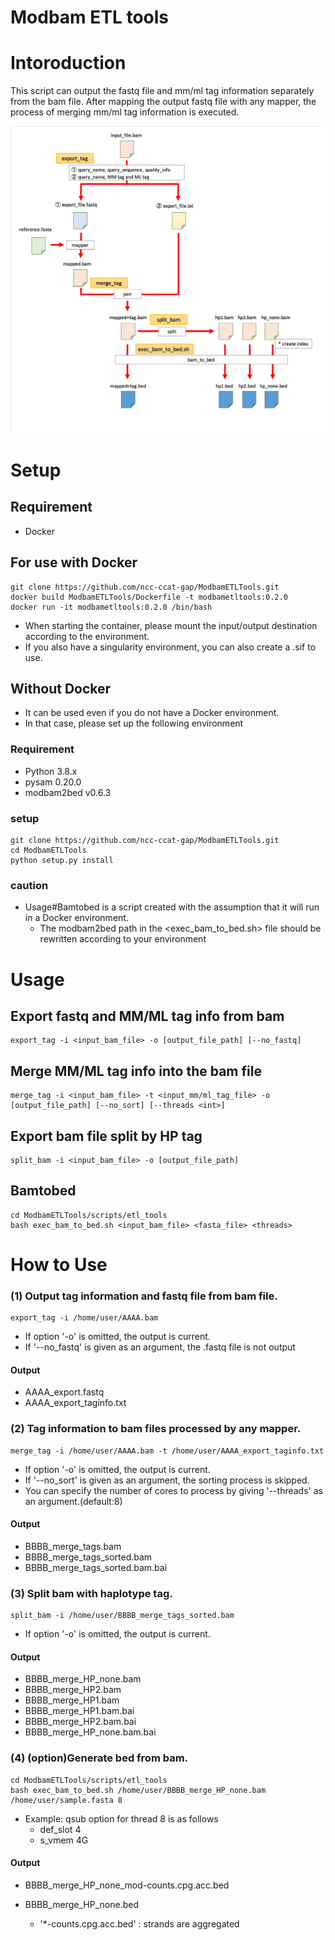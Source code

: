 Modbam ETL tools
==================

# Intoroduction
This script can output the fastq file and mm/ml tag information separately from the bam file. After mapping the output fastq file with any mapper, the process of merging mm/ml tag information is executed.

![Test Image 1](images/flow.png)

# Setup
## Requirement
* Docker

## For use with Docker
```
git clone https://github.com/ncc-ccat-gap/ModbamETLTools.git
docker build ModbamETLTools/Dockerfile -t modbametltools:0.2.0
docker run -it modbametltools:0.2.0 /bin/bash
```
 - When starting the container, please mount the input/output destination according to the environment.
 - If you also have a singularity environment, you can also create a .sif to use.

## Without Docker 
 - It can be used even if you do not have a Docker environment.
 - In that case, please set up the following environment

### Requirement
 - Python 3.8.x
 - pysam 0.20.0
 - modbam2bed v0.6.3

### setup
```
git clone https://github.com/ncc-ccat-gap/ModbamETLTools.git
cd ModbamETLTools
python setup.py install
```
### caution
 - Usage#Bamtobed is a script created with the assumption that it will run in a Docker environment.
    - The modbam2bed path in the <exec_bam_to_bed.sh> file should be rewritten according to your environment


# Usage
## Export fastq and MM/ML tag info from bam
```
export_tag -i <input_bam_file> -o [output_file_path] [--no_fastq]
```

## Merge MM/ML tag info into the bam file
```
merge_tag -i <input_bam_file> -t <input_mm/ml_tag_file> -o [output_file_path] [--no_sort] [--threads <int>]
```

## Export bam file split by HP tag
```
split_bam -i <input_bam_file> -o [output_file_path]
```

## Bamtobed
```
cd ModbamETLTools/scripts/etl_tools
bash exec_bam_to_bed.sh <input_bam_file> <fasta_file> <threads>
```

# How to Use
### (1) Output tag information and fastq file from bam file.
```
export_tag -i /home/user/AAAA.bam
```
- If option '-o' is omitted, the output is current.
- If '--no_fastq' is given as an argument, the .fastq file is not output

#### Output
 * AAAA_export.fastq
 * AAAA_export_taginfo.txt

### (2) Tag information to bam files processed by any mapper.
```
merge_tag -i /home/user/AAAA.bam -t /home/user/AAAA_export_taginfo.txt
```

- If option '-o' is omitted, the output is current.
- If '--no_sort' is given as an argument, the sorting process is skipped.
- You can specify the number of cores to process by giving '--threads' as an argument.(default:8)

#### Output
 * BBBB_merge_tags.bam
 * BBBB_merge_tags_sorted.bam
 * BBBB_merge_tags_sorted.bam.bai

### (3) Split bam with haplotype tag.
```
split_bam -i /home/user/BBBB_merge_tags_sorted.bam
```
- If option '-o' is omitted, the output is current.

#### Output
 * BBBB_merge_HP_none.bam
 * BBBB_merge_HP2.bam
 * BBBB_merge_HP1.bam
 * BBBB_merge_HP1.bam.bai
 * BBBB_merge_HP2.bam.bai
 * BBBB_merge_HP_none.bam.bai


### (4) (option)Generate bed from bam.
```
cd ModbamETLTools/scripts/etl_tools
bash exec_bam_to_bed.sh /home/user/BBBB_merge_HP_none.bam /home/user/sample.fasta 8
```

 - Example: qsub option for thread 8 is as follows
    - def_slot 4
    - s_vmem 4G

#### Output
 * BBBB_merge_HP_none_mod-counts.cpg.acc.bed
 * BBBB_merge_HP_none.bed

    - '*-counts.cpg.acc.bed' : strands are aggregated 